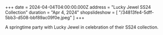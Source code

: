 +++
date = 2024-04-04T04:00:00.000Z
address = "Lucky Jewel SS24 Collection"
duration = "Apr 4, 2024"
shopslideshow = [ "/34813fe4-5dff-5bb3-d508-bbf89ac09f0e.jpeg" ]
+++

A springtime party with Lucky Jewel in celebration of their SS24 collection. 
